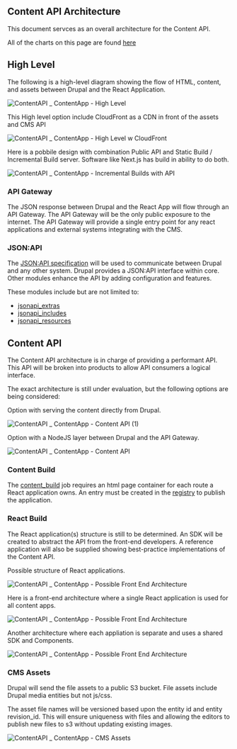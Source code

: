 ## Content API Architecture

This document servces as an overall architecture for the Content API.  

All of the charts on this page are found [here](https://lucid.app/lucidchart/f1cefdcf-ce82-4098-b2dd-54dbfb88b629/edit?page=1m8~RFLkFJUx#)

## High Level

The following is a high-level diagram showing the flow of HTML, content, and assets between Drupal and the React Application.

![ContentAPI _ ContentApp - High Level](https://user-images.githubusercontent.com/121603/133799992-9f8975c1-be9c-4e63-ba51-0582e54b941c.png)

This High level option include CloudFront as a CDN in front of the assets and CMS API

![ContentAPI _ ContentApp - High Level w CloudFront](https://user-images.githubusercontent.com/121603/134172129-d25774ce-a729-46a3-ae73-bebab612b0c4.png)

Here is a pobbile design with combination Public API and Static Build / Incremental Build server.  Software like Next.js has build in ability to do both.

![ContentAPI _ ContentApp - Incremental Builds with API](https://user-images.githubusercontent.com/121603/134409865-a6cdd47e-0bcd-417a-b7a2-ded901e2c5ee.png)

### API Gateway

The JSON response between Drupal and the React App will flow through an API Gateway. The API Gateway will be the only public exposure to the internet.  The API Gateway will provide a single entry point for any react applications and external systems integrating with the CMS.

### JSON:API

The [JSON:API specification](https://jsonapi.org/) will be used to communicate between Drupal and any other system.  Drupal provides a JSON:API interface within core.  Other modules enhance the API by adding configuration and features.  

These modules include but are not limited to:
* [jsonapi_extras](https://www.drupal.org/project/jsonapi_extras)
* [jsonapi_includes](https://www.drupal.org/project/jsonapi_include)
* [jsonapi_resources](https://www.drupal.org/project/jsonapi_resources)

## Content API

The Content API architecture is in charge of providing a performant API.  This API will be broken into products to allow API consumers a logical interface.  

The exact architecture is still under evaluation, but the following options are being considered:

Option with serving the content directly from Drupal.

![ContentAPI _ ContentApp - Content API (1)](https://user-images.githubusercontent.com/121603/133816575-e6873bc2-37f7-4045-93ed-fb89b78b24e8.png)

Option with a NodeJS layer between Drupal and the API Gateway.

![ContentAPI _ ContentApp - Content API](https://user-images.githubusercontent.com/121603/133816435-2dc6dee3-cc46-4dfe-920f-399dc1cbc284.png)

### Content Build

The [content_build](https://github.com/department-of-veterans-affairs/content-build) job requires an html page container for each route a React application owns.  An entry must be created in the [registry](https://github.com/department-of-veterans-affairs/content-build/blob/master/src/applications/registry.json) to publish the application.  

### React Build

The React application(s) structure is still to be determined.  An SDK will be created to abstract the API from the front-end developers.  A reference application will also be supplied showing best-practice implementations of the Content API.

Possible structure of React applications.

![ContentAPI _ ContentApp - Possible Front End Architecture](https://user-images.githubusercontent.com/121603/133818504-097a5f48-18c6-4e9c-9f52-85b90752e9d2.png)

Here is a front-end architecture where a single React application is used for all content apps.

![ContentAPI _ ContentApp - Possible Front End Architecture](https://user-images.githubusercontent.com/121603/133818727-da9d4653-59f8-49a5-bbd0-3a756258d706.png)

Another architecture where each appliation is separate and uses a shared SDK and Components.

![ContentAPI _ ContentApp - Possible Front End Architecture](https://user-images.githubusercontent.com/121603/134020876-fd8667a5-0175-446d-a96e-a6c08e736d7a.png)


### CMS Assets

Drupal will send the file assets to a public S3 bucket.  File assets include Drupal media entities but not js/css.  

The asset file names will be versioned based upon the entity id and entity revision_id.  This will ensure uniqueness with files and allowing the editors to publish new files to s3 without updating existing images.

![ContentAPI _ ContentApp - CMS Assets](https://user-images.githubusercontent.com/121603/133815752-4dd4e520-d1e5-454a-8878-ee6c9c820752.png)

